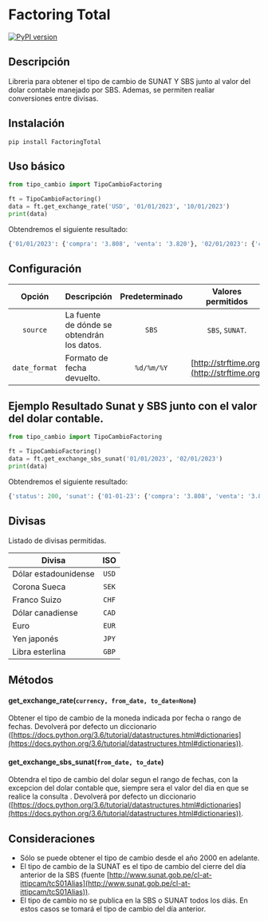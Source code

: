 # Factoring Total
[![PyPI version](https://badge.fury.io/py/FactoringTotal.svg)](https://pypi.org/project/FactoringTotal)


## Descripción
Libreria para obtener el tipo de cambio de SUNAT Y SBS junto al valor del dolar contable manejado por SBS. Ademas, se permiten realiar conversiones entre divisas.

## Instalación
```
pip install FactoringTotal
```

## Uso básico
```python
from tipo_cambio import TipoCambioFactoring

ft = TipoCambioFactoring()
data = ft.get_exchange_rate('USD', '01/01/2023', '10/01/2023')
print(data)
```
Obtendremos el siguiente resultado:
```python
{'01/01/2023': {'compra': '3.808', 'venta': '3.820'}, '02/01/2023': {'compra': '3.808', 'venta': '3.820'}, '03/01/2023': {'compra': '3.812', 'venta': '3.823'}, '04/01/2023': {'compra': '3.822', 'venta': '3.827'}, '05/01/2023': {'compra': '3.824', 'venta': '3.830'}, '06/01/2023': {'compra': '3.800', 'venta': '3.806'}, '07/01/2023': {'compra': '3.800', 'venta': '3.806'}, '08/01/2023': {'compra': '3.800', 'venta': '3.806'}, '09/01/2023': {'compra': '3.792', 'venta': '3.803'}, '10/01/2023': {'compra': '3.802', 'venta': '3.806'}}
```

## Configuración
| Opción        | Descripción                                | Predeterminado | Valores permitidos |
|:-------------:|--------------------------------------------|:--------------:|:------------------:|
| `source`      | La fuente de dónde se obtendrán los datos. | `SBS`          | `SBS`, `SUNAT`.    |
| `date_format` | Formato de fecha devuelto.                 | `%d/%m/%Y`     | [http://strftime.org](http://strftime.org) |

## Ejemplo Resultado Sunat y SBS junto con el valor del dolar contable. 
```python
from tipo_cambio import TipoCambioFactoring

ft = TipoCambioFactoring()
data = ft.get_exchange_sbs_sunat('01/01/2023', '02/01/2023')
print(data)
```
Obtendremos el siguiente resultado:
```python
{'status': 200, 'sunat': {'01-01-23': {'compra': '3.808', 'venta': '3.820'}, '02-01-23': {'compra': '3.808', 'venta': '3.820'}}, 'sbs': {'01-01-23': {'compra': '3.808', 'venta': '3.820'}, '02-01-23': {'compra': '3.808', 'venta': '3.820'}}, 'sbs_dolar_contable': '3.8250'}
```
## Divisas
Listado de divisas permitidas.

| Divisa               |  ISO  |
|----------------------|:-----:|
| Dólar estadounidense | `USD` |
| Corona Sueca         | `SEK` |
| Franco Suizo         | `CHF` |
| Dólar canadiense     | `CAD` |
| Euro                 | `EUR` |
| Yen japonés          | `JPY` |
| Libra esterlina      | `GBP` |

## Métodos
#### get_exchange_rate(`currency, from_date, to_date=None`)
Obtener el tipo de cambio de la moneda indicada por fecha o rango de fechas. Devolverá por defecto un diccionario ([https://docs.python.org/3.6/tutorial/datastructures.html#dictionaries](https://docs.python.org/3.6/tutorial/datastructures.html#dictionaries)).

#### get_exchange_sbs_sunat(`from_date, to_date`)
Obtendra el tipo de cambio del dolar segun el rango de fechas, con la excepcion del dolar contable que, siempre sera el valor del dia en que se realice la consulta . Devolverá por defecto un diccionario ([https://docs.python.org/3.6/tutorial/datastructures.html#dictionaries](https://docs.python.org/3.6/tutorial/datastructures.html#dictionaries)).



## Consideraciones
* Sólo se puede obtener el tipo de cambio desde el año 2000 en adelante.
* El tipo de cambio de la SUNAT es el tipo de cambio del cierre del día anterior de la SBS (fuente [http://www.sunat.gob.pe/cl-at-ittipcam/tcS01Alias](http://www.sunat.gob.pe/cl-at-ittipcam/tcS01Alias)).
* El tipo de cambio no se publica en la SBS o SUNAT todos los díás. En estos casos se tomará el tipo de cambio del día anterior.
